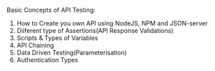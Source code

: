 Basic Concepts of API Testing:<br>
1. How to Create you own API using NodeJS, NPM and JSON-server<br>
2. Diiferent type of Assertions(API Response Validations)<br>
3. Scripts & Types of Variables<br>
4. API Chaining<br>
6. Data Driven Testing(Parameterisation)<br>
7. Authentication Types
   
